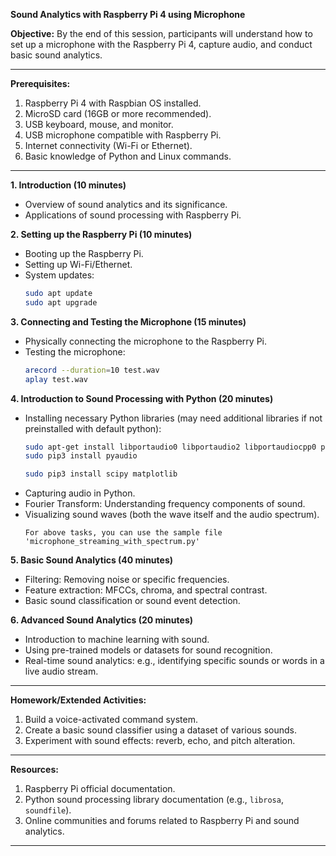 **Sound Analytics with Raspberry Pi 4 using Microphone**

**Objective:** By the end of this session, participants will understand how to set up a microphone with the Raspberry Pi 4, capture audio, and conduct basic sound analytics.

---

**Prerequisites:**
1. Raspberry Pi 4 with Raspbian OS installed.
2. MicroSD card (16GB or more recommended).
3. USB keyboard, mouse, and monitor.
4. USB microphone compatible with Raspberry Pi.
5. Internet connectivity (Wi-Fi or Ethernet).
6. Basic knowledge of Python and Linux commands.

---

**1. Introduction (10 minutes)**
- Overview of sound analytics and its significance.
- Applications of sound processing with Raspberry Pi.

**2. Setting up the Raspberry Pi (10 minutes)**
- Booting up the Raspberry Pi.
- Setting up Wi-Fi/Ethernet.
- System updates:
  ```bash
  sudo apt update
  sudo apt upgrade
  ```

**3. Connecting and Testing the Microphone (15 minutes)**
- Physically connecting the microphone to the Raspberry Pi.
- Testing the microphone:
  ```bash
  arecord --duration=10 test.wav
  aplay test.wav
  ```

**4. Introduction to Sound Processing with Python (20 minutes)**
- Installing necessary Python libraries (may need additional libraries if not preinstalled with default python):
  ```bash
  sudo apt-get install libportaudio0 libportaudio2 libportaudiocpp0 portaudio19-dev
  sudo pip3 install pyaudio
  ```
  ```bash
  sudo pip3 install scipy matplotlib
  ```
- Capturing audio in Python.
- Fourier Transform: Understanding frequency components of sound.
- Visualizing sound waves (both the wave itself and the audio spectrum).
  ```
  For above tasks, you can use the sample file 'microphone_streaming_with_spectrum.py'
  ```

**5. Basic Sound Analytics (40 minutes)**
- Filtering: Removing noise or specific frequencies.
- Feature extraction: MFCCs, chroma, and spectral contrast.
- Basic sound classification or sound event detection.

**6. Advanced Sound Analytics (20 minutes)**
- Introduction to machine learning with sound.
- Using pre-trained models or datasets for sound recognition.
- Real-time sound analytics: e.g., identifying specific sounds or words in a live audio stream.

---

**Homework/Extended Activities:**
1. Build a voice-activated command system.
2. Create a basic sound classifier using a dataset of various sounds.
3. Experiment with sound effects: reverb, echo, and pitch alteration.

---

**Resources:**
1. Raspberry Pi official documentation.
2. Python sound processing library documentation (e.g., `librosa`, `soundfile`).
3. Online communities and forums related to Raspberry Pi and sound analytics.

---
